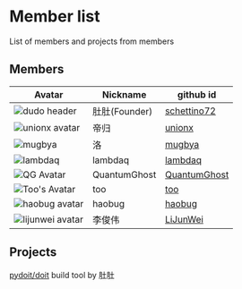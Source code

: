 # Member list

List of members and projects from members

## Members

Avatar | Nickname | github id
------------ | ------------- | -------------
![dudo header](https://avatars0.githubusercontent.com/u/138474?v=3&s=48)|肚肚(Founder)|[schettino72](https://github.com/schettino72)
![unionx avatar](https://avatars2.githubusercontent.com/u/802884?v=3&s=48)|帝归|[unionx](https://github.com/unionx)
![mugbya](https://avatars1.githubusercontent.com/u/5524117?v=3&s=48) | 洛 | [mugbya](https://github.com/mugbya)
![lambdaq](https://avatars2.githubusercontent.com/u/987524?v=3&s=48)|lambdaq|[lambdaq](https://github.com/lambdaq)
![QG Avatar](https://avatars3.githubusercontent.com/u/2939865?v=3&s=48)|QuantumGhost|[QuantumGhost](https://github.com/QuantumGhost)
![Too's Avatar](https://avatars3.githubusercontent.com/u/171673?v=3&s=48)|too|[too](https://github.com/too)
![haobug avatar](https://avatars1.githubusercontent.com/u/1269309?v=3&s=48)|haobug|[haobug](https://github.com/haobug)
![lijunwei avatar](https://avatars3.githubusercontent.com/u/5803500?v=3&u=987ddb76343a86d624607b940beab2ebf6406a14&s=140)|李俊伟|[LiJunWei](https://github.com/LiJunWei)
## Projects

[pydoit/doit](https://github.com/pydoit/doit)
build tool by 肚肚
